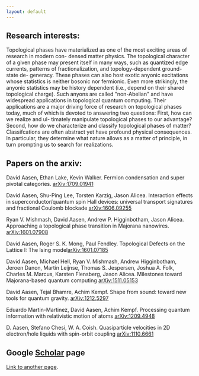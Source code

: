 ```yaml
---
layout: default
---
```


## Research interests:
Topological phases have materialized as one of the most exciting areas of research in modern con-
densed matter physics. The topological character of a given phase may present itself in many ways,
such as quantized edge currents, patterns of fractionalization, and topology-dependent ground-state de-
generacy. These phases can also host exotic anyonic excitations whose statistics is neither bosonic nor
fermionic. Even more strikingly, the anyonic statistics may be history dependent (i.e., depend on their
shared topological charge). Such anyons are called "non-Abelian" and have widespread applications in
topological quantum computing. Their applications are a major driving force of research on topological
phases today, much of which is devoted to answering two questions: First, how can we realize and ul-
timately manipulate topological phases to our advantage? Second, how do we characterize and classify
topological phases of matter? Classifcations are often abstract yet have profound physical consequences.
In particular, they determine what nature allows as a matter of principle, in turn prompting us to search
for realizations.


## Papers on the arxiv:

David Aasen, Ethan Lake, Kevin Walker. Fermion condensation and super pivotal categories. [arXiv:1709.01941](https://arxiv.org/abs/1709.01941)

David Aasen, Shu-Ping Lee, Torsten Karzig, Jason Alicea. Interaction effects in superconductor/quantum spin Hall devices: universal transport signatures and fractional Coulomb blockade [arXiv:1606.09255](https://arxiv.org/abs/1606.09255)

Ryan V. Mishmash, David Aasen, Andrew P. Higginbotham, Jason Alicea. Approaching a topological phase transition in Majorana nanowires. [arXiv:1601.07908](https://arxiv.org/abs/1601.07908)

David Aasen, Roger S. K. Mong, Paul Fendley. Topological Defects on the Lattice I: The Ising model[arXiv:1601.07185](https://arxiv.org/abs/1601.07185)

David Aasen, Michael Hell, Ryan V. Mishmash, Andrew Higginbotham, Jeroen Danon, Martin Leijnse, Thomas S. Jespersen, Joshua A. Folk, Charles M. Marcus, Karsten Flensberg, Jason Alicea. Milestones toward Majorana-based quantum computing [	arXiv:1511.05153](https://arxiv.org/abs/1511.05153)

David Aasen, Tejal Bhamre, Achim Kempf. Shape from sound: toward new tools for quantum gravity. [arXiv:1212.5297](https://arxiv.org/abs/1212.5297)


Eduardo Martin-Martinez, David Aasen, Achim Kempf. Processing quantum information with relativistic motion of atoms [	arXiv:1209.4948](https://arxiv.org/abs/1209.4948)

D. Aasen, Stefano Chesi, W. A. Coish. Quasiparticle velocities in 2D electron/hole liquids with spin-orbit coupling [	arXiv:1110.6661](https://arxiv.org/abs/1110.6661)


## Google [Scholar](https://scholar.google.com/citations?user=vNuuzc8AAAAJ&hl=en) page 

[Link to another page](./another-page.html).


